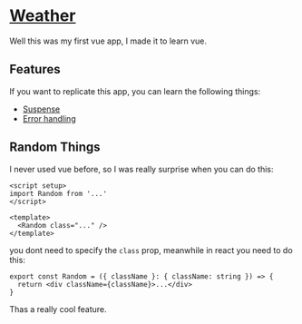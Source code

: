 # [Weather](https://web-weathers-app.vercel.app/)

Well this was my first vue app, I made it to learn vue.

## Features

If you want to replicate this app, you can learn the following things:

- [Suspense](https://vuejs.org/guide/built-ins/suspense.html)
- [Error handling](https://vuejs.org/api/composition-api-lifecycle#onerrorcaptured)

## Random Things

I never used vue before, so I was really surprise when you can do this:

```vue
<script setup>
import Random from '...'
</script>

<template>
  <Random class="..." />
</template>
```

you dont need to specify the `class` prop, meanwhile in react you need to do this:

```tsx
export const Random = ({ className }: { className: string }) => {
  return <div className={className}>...</div>
}
```

Thas a really cool feature.
